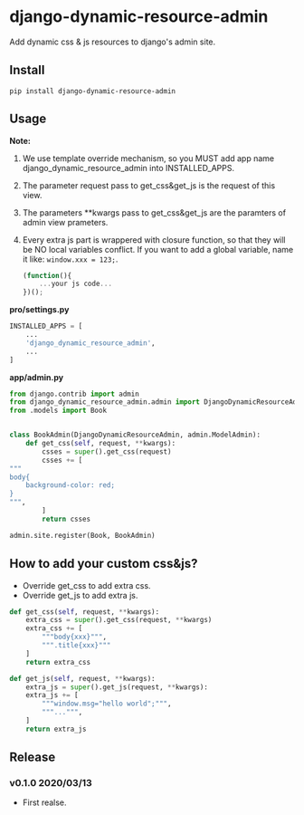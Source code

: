 # django-dynamic-resource-admin

Add dynamic css & js resources to django's admin site.

## Install

```shell
pip install django-dynamic-resource-admin
```

## Usage

**Note:**

1. We use template override mechanism, so you MUST add app name django_dynamic_resource_admin into INSTALLED_APPS.
1. The parameter request pass to get_css&get_js is the request of this view.
1. The parameters **kwargs pass to get_css&get_js are the paramters of admin view prameters.
1. Every extra js part is wrappered with closure function, so that they will be NO local variables conflict. If you want to add a global variable, name it like: `window.xxx = 123;`.

    ```javascript
    (function(){
        ...your js code...
    })();
    ```
**pro/settings.py**

```python
INSTALLED_APPS = [
    ...
    'django_dynamic_resource_admin',
    ...
]
```

**app/admin.py**

```python
from django.contrib import admin
from django_dynamic_resource_admin.admin import DjangoDynamicResourceAdmin
from .models import Book


class BookAdmin(DjangoDynamicResourceAdmin, admin.ModelAdmin):
    def get_css(self, request, **kwargs):
        csses = super().get_css(request)
        csses += [
"""
body{
    background-color: red;
}
""",
        ]
        return csses

admin.site.register(Book, BookAdmin)
```
## How to add your custom css&js?

- Override get_css to add extra css.
- Override get_js to add extra js.

```python
def get_css(self, request, **kwargs):
    extra_css = super().get_css(request, **kwargs)
    extra_css += [
        """body{xxx}""",
        """.title{xxx}"""
    ]
    return extra_css

def get_js(self, request, **kwargs):
    extra_js = super().get_js(request, **kwargs):
    extra_js += [
        """window.msg="hello world";""",
        """...""",
    ]
    return extra_js
```

## Release

### v0.1.0 2020/03/13

- First realse.
